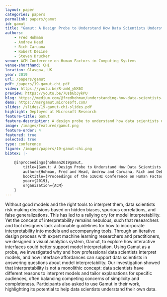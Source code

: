 ```yaml
---
layout: paper
categories: papers
permalink: papers/gamut
id: gamut
title: "Gamut: A Design Probe to Understand How Data Scientists Understand Machine Learning Models"
authors: 
    - Fred Hohman
    - Andrew Head
    - Rich Caruana
    - Robert DeLine
    - Steven Drucker
venue: ACM Conference on Human Factors in Computing Systems
venue-shorthand: CHI
location: Glasgow, UK
year: 2019
url: /papers/gamut
pdf: /papers/19-gamut-chi.pdf
video: https://youtu.be/R-amW_yNX6I
preview: https://youtu.be/7Usb6b3ykPU
blog: https://medium.com/@fredhohman/understanding-how-data-scientists-understand-machine-learning-models-5afe7bc2b270
demo: https://msrgamut.microsoft.com/
slides: /slides/19-gamut-chi-slides.pdf
highlight: Deployed at Microsoft Research
feature-title: Gamut
feature-description: A design probe to understand how data scientists understand machine learning models
image: /images/featured/gamut.png
feature-order: 4
featured: true
selected: true
type: conference
figure: /images/papers/19-gamut-chi.png
bibtex: |-

    @inproceedings{hohman2019gamut,
        title={Gamut: A Design Probe to Understand How Data Scientists Understand Machine Learning Models},
        author={Hohman, Fred and Head, Andrew and Caruana, Rich and DeLine, Rob and Drucker, Steven M.},
        booktitle={Proceedings of the SIGCHI Conference on Human Factors in Computing Systems},
        year={2019},
        organization={ACM}
    }
---
```


Without good models and the right tools to interpret them, data scientists risk making decisions based on hidden biases, spurious correlations, and false generalizations.
This has led to a rallying cry for model interpretability.
Yet the concept of interpretability remains nebulous, such that researchers and tool designers lack actionable guidelines for how to incorporate interpretability into models and accompanying tools. 
Through an iterative design process with expert machine learning researchers and practitioners, we designed a visual analytics system, Gamut, to explore how interactive interfaces could better support model interpretation.
Using Gamut as a probe, we investigated why and how professional data scientists interpret models, and how interface affordances can support data scientists in answering questions about model interpretability.
Our investigation showed that interpretability is not a monolithic concept: data scientists have different reasons to interpret models and tailor explanations for specific audiences, often balancing competing concerns of simplicity and completeness.
Participants also asked to use Gamut in their work, highlighting its potential to help data scientists understand their own data.